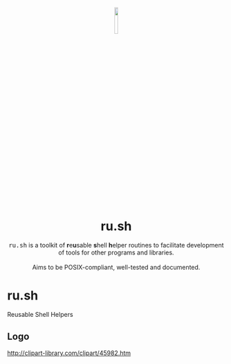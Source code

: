 <h1 align="center">
<img width=12.5% src="https://github.com/achakravarti/ru.sh/blob/feat/readme/doc/img/logo.jpg">
<br>
ru.sh
</h1>
<p align="center">
<tt>ru.sh</tt> is a toolkit of <b>r</b>e<b>u</b>sable <b>s</b>hell <b>h</b>elper
routines to facilitate development of tools for other programs and libraries.
<br><br>
Aims to be POSIX-compliant, well-tested and documented.
</p>


# ru.sh
Reusable Shell Helpers

## Logo
http://clipart-library.com/clipart/45982.htm

